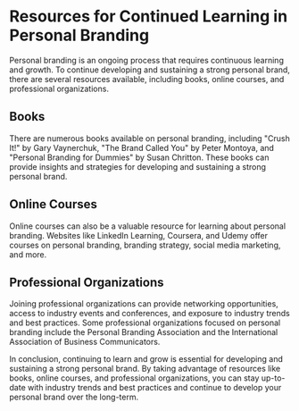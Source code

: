 Resources for Continued Learning in Personal Branding
=================================================================

Personal branding is an ongoing process that requires continuous learning and growth. To continue developing and sustaining a strong personal brand, there are several resources available, including books, online courses, and professional organizations.

Books
-----

There are numerous books available on personal branding, including "Crush It!" by Gary Vaynerchuk, "The Brand Called You" by Peter Montoya, and "Personal Branding for Dummies" by Susan Chritton. These books can provide insights and strategies for developing and sustaining a strong personal brand.

Online Courses
--------------

Online courses can also be a valuable resource for learning about personal branding. Websites like LinkedIn Learning, Coursera, and Udemy offer courses on personal branding, branding strategy, social media marketing, and more.

Professional Organizations
--------------------------

Joining professional organizations can provide networking opportunities, access to industry events and conferences, and exposure to industry trends and best practices. Some professional organizations focused on personal branding include the Personal Branding Association and the International Association of Business Communicators.

In conclusion, continuing to learn and grow is essential for developing and sustaining a strong personal brand. By taking advantage of resources like books, online courses, and professional organizations, you can stay up-to-date with industry trends and best practices and continue to develop your personal brand over the long-term.
